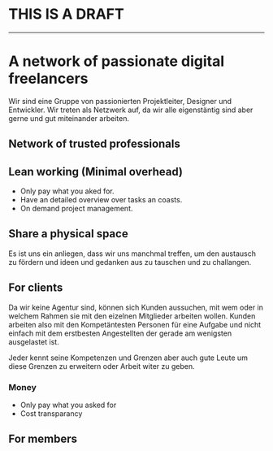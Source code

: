 
# THIS IS A DRAFT
___
# A network of passionate digital freelancers

Wir sind eine Gruppe von passionierten Projektleiter, Designer und Entwickler. Wir treten als Netzwerk auf, da wir alle eigenstäntig sind aber gerne und gut miteinander arbeiten.

## Network of trusted professionals

## Lean working (Minimal overhead)

- Only pay what you aked for. 
- Have an detailed overview over tasks an coasts.
- On demand project management.

## Share a physical space

Es ist uns ein anliegen, dass wir uns manchmal treffen, um den austausch zu fördern und ideen und gedanken aus zu tauschen und zu challangen.

## For clients

Da wir keine Agentur sind, können sich Kunden aussuchen, mit wem oder in welchem Rahmen sie mit den eizelnen Mitglieder arbeiten wollen. Kunden arbeiten also mit den Kompetäntesten Personen für eine Aufgabe und nicht einfach mit dem erstbesten Angestellten der gerade am wenigsten ausgelastet ist. 

Jeder kennt seine Kompetenzen und Grenzen aber auch gute Leute um diese Grenzen zu erweitern oder Arbeit witer zu geben.

### Money

- Only pay what you asked for
- Cost transparancy

## For members
